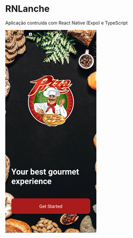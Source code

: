 # RNLanche

Aplicação contruida com React Native (Expo) e TypeScript

<img src="preview.png" alt="preview.png" />
